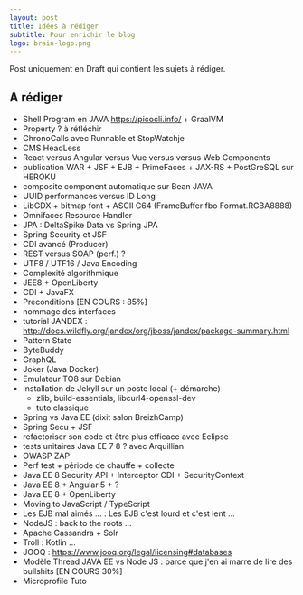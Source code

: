 ```yaml
---
layout: post
title: Idées à rédiger
subtitle: Pour enrichir le blog
logo: brain-logo.png
---
```


Post uniquement en Draft qui contient les sujets à rédiger.

<!--excerpt-->

## A rédiger

* Shell Program en JAVA https://picocli.info/ + GraalVM
* Property<T> ? à réfléchir
* ChronoCalls avec Runnable et StopWatchje
* CMS HeadLess
* React versus Angular versus Vue versus versus Web Components
* publication WAR + JSF + EJB + PrimeFaces + JAX-RS + PostGreSQL sur HEROKU
* composite component automatique sur Bean JAVA
* UUID performances versus ID Long
* LibGDX + bitmap font + ASCII C64 (FrameBuffer fbo Format.RGBA8888)
* Omnifaces Resource Handler
* JPA : DeltaSpike Data vs Spring JPA
* Spring Security et JSF
* CDI avancé (Producer)
* REST versus SOAP (perf.) ?
* UTF8 / UTF16 / Java Encoding
* Complexité algorithmique
* JEE8 + OpenLiberty
* CDI + JavaFX
* Preconditions [EN COURS : 85%]
* nommage des interfaces
* tutorial JANDEX : http://docs.wildfly.org/jandex/org/jboss/jandex/package-summary.html
* Pattern State
* ByteBuddy
* GraphQL
* Joker (Java Docker)
* Emulateur TO8 sur Debian
* Installation de Jekyll sur un poste local (+ démarche)
	* zlib, build-essentials, libcurl4-openssl-dev
	* tuto classique
* Spring vs Java EE (dixit salon BreizhCamp)
* Spring Secu + JSF
* refactoriser son code et être plus efficace avec Eclipse
* tests unitaires Java EE 7 8 ? avec Arquillian
* OWASP ZAP
* Perf test + période de chauffe + collecte
* Java EE 8 Security API + Interceptor CDI + SecurityContext
* Java EE 8 + Angular 5 + ?
* Java EE 8 + OpenLiberty
* Moving to JavaScript / TypeScript
* Les EJB mal aimés ...   : Les EJB c'est lourd et c'est lent ...
* NodeJS : back to the roots ...
* Apache Cassandra + Solr
* Troll : Kotlin ...
* JOOQ : https://www.jooq.org/legal/licensing#databases
* Modèle Thread JAVA EE vs Node JS : parce que j'en ai marre de lire des bullshits [EN COURS 30%]
* Microprofile Tuto
